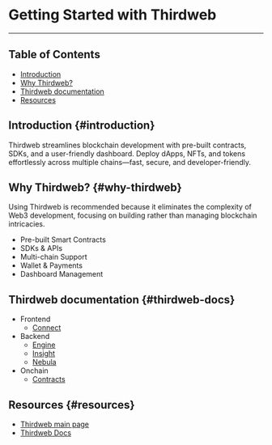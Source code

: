 # Getting Started with Thirdweb

---

## Table of Contents
- [Introduction](#introduction)
- [Why Thirdweb?](#why-thirdweb)
- [Thirdweb documentation](#thirdweb-docs)
- [Resources](#resources)

## Introduction {#introduction}

Thirdweb streamlines blockchain development with pre-built contracts, SDKs, and a user-friendly dashboard. Deploy dApps, NFTs, and tokens effortlessly across multiple chains—fast, secure, and developer-friendly.

## Why Thirdweb? {#why-thirdweb}

Using Thirdweb is recommended because it eliminates the complexity of Web3 development, focusing on building rather than managing blockchain intricacies.

- Pre-built Smart Contracts
- SDKs & APIs
- Multi-chain Support
- Wallet & Payments
- Dashboard Management

## Thirdweb documentation {#thirdweb-docs}

- Frontend
  - [Connect](https://portal.thirdweb.com/connect)
- Backend 
  - [Engine](https://portal.thirdweb.com/engine)
  - [Insight](https://portal.thirdweb.com/insight)
  - [Nebula](https://portal.thirdweb.com/nebula)
- Onchain
  - [Contracts](https://portal.thirdweb.com/contracts)

## Resources {#resources}

- [Thirdweb main page](https://thirdweb.com/)
- [Thirdweb Docs](https://portal.thirdweb.com/)
